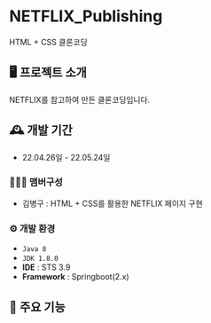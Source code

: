 # NETFLIX_Publishing
HTML + CSS 클론코딩


## 🖥️ 프로젝트 소개
NETFLIX를 참고하여 만든 클론코딩입니다.
<br>

## 🕰️ 개발 기간
* 22.04.26일 - 22.05.24일

### 🧑‍🤝‍🧑 맴버구성
 - 김병구 : HTML + CSS를 활용한 NETFLIX 페이지 구현

### ⚙️ 개발 환경
- `Java 8`
- `JDK 1.8.0`
- **IDE** : STS 3.9
- **Framework** : Springboot(2.x)


## 📌 주요 기능
